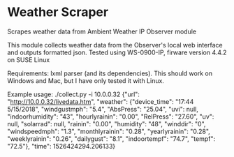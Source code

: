 # Weather Scraper
Scrapes weather data from Ambient Weather IP Observer module

This module collects weather data from the Observer's local
web interface and outputs formatted json.
Tested using WS-0900-IP, firware version 4.4.2 on SUSE Linux

Requirements:  lxml parser (and its dependencies).  This should work on Windows and Mac, but I have only tested it with Linux.

Example usage:
./collect.py -i 10.0.0.32
{"url": "http://10.0.0.32/livedata.htm", "weather": {"device_time": "17:44 5/15/2018", "windgustmph": "5.4", "AbsPress": "25.04", "uvi": null, "indoorhumidity": "43", "hourlyrainin": "0.00", "RelPress": "27.60", "uv": null, "solarrad": null, "rainin": "0.00", "humidity": "48", "winddir": "0", "windspeedmph": "1.3", "monthlyrainin": "0.28", "yearlyrainin": "0.28", "weeklyrainin": "0.26", "dailygust": "8.1", "indoortempf": "74.7", "tempf": "72.5"}, "time": 1526424294.206133}
